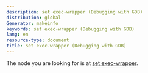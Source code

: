 ```yaml
---
description: set exec-wrapper (Debugging with GDB)
distribution: global
Generator: makeinfo
keywords: set exec-wrapper (Debugging with GDB)
lang: en
resource-type: document
title: set exec-wrapper (Debugging with GDB)
---
```

The node you are looking for is at [set exec-wrapper](Starting.html#set-exec_002dwrapper).
